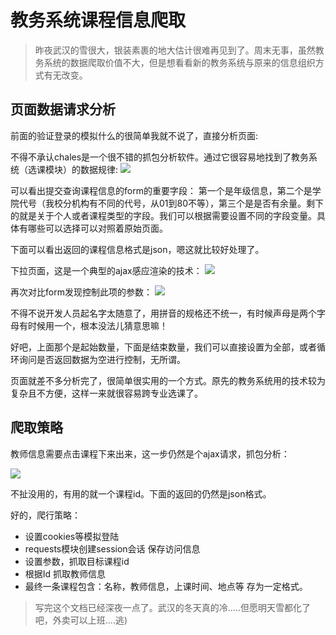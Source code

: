 # 教务系统课程信息爬取
> 昨夜武汉的雪很大，银装素裹的地大估计很难再见到了。周末无事，虽然教务系统的数据爬取价值不大，但是想看看新的教务系统与原来的信息组织方式有无改变。
## 页面数据请求分析
前面的验证登录的模拟什么的很简单我就不说了，直接分析页面:

不得不承认chales是一个很不错的抓包分析软件。通过它很容易地找到了教务系统（选课模块）的数据规律:
![](https://ws1.sinaimg.cn/large/6af92b9fly1fnvmtp0svhj20o10ft0vg.jpg)

可以看出提交查询课程信息的form的重要字段：
第一个是年级信息，第二个是学院代号（我校分机构有不同的代号，从01到80不等），第三个是是否有余量。剩下的就是关于个人或者课程类型的字段。我们可以根据需要设置不同的字段变量。具体有哪些可以选择可以对照着原始页面。

下面可以看出返回的课程信息格式是json，嗯这就比较好处理了。

下拉页面，这是一个典型的ajax感应渲染的技术：
![](https://ws1.sinaimg.cn/large/6af92b9fly1fnvmy1kw3qj20n00a6q38.jpg)

再次对比form发现控制此项的参数：
![](https://ws1.sinaimg.cn/large/6af92b9fly1fnvmzb25wtj209j02e3yd.jpg)

不得不说开发人员起名字太随意了，用拼音的规格还不统一，有时候声母是两个字母有时候用一个，根本没法儿猜意思嘛！

好吧，上面那个是起始数量，下面是结束数量，我们可以直接设置为全部，或者循环询问是否返回数据为空进行控制，无所谓。

页面就差不多分析完了，很简单很实用的一个方式。原先的教务系统用的技术较为复杂且不方便，这样一来就很容易跨专业选课了。
## 爬取策略
教师信息需要点击课程下来出来，这一步仍然是个ajax请求，抓包分析：

![](https://ws1.sinaimg.cn/large/6af92b9fly1fnvn5svrggj20ez0cz3z5.jpg)

不扯没用的，有用的就一个课程id。下面的返回的仍然是json格式。

好的，爬行策略：
- 设置cookies等模拟登陆
- requests模块创建session会话 保存访问信息
- 设置参数，抓取目标课程id
- 根据Id 抓取教师信息
- 最终一条课程包含：名称，教师信息，上课时间、地点等 存为一定格式。

> 写完这个文档已经深夜一点了。武汉的冬天真的冷.....但愿明天雪都化了吧，外卖可以上班....逃)